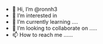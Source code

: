 - 👋 Hi, I’m @ronnh3 
- 👀 I’m interested in 
- 🌱 I’m currently learning ....
- 💞️ I’m looking to collaborate on .....
- 📫 How to reach me ......

<!---
ronnh3/ronnh3 is a ✨ special ✨ repository because its `README.md` (this file) appears on your GitHub profile.
You can click the Preview link to take a look at your changes.
--->
